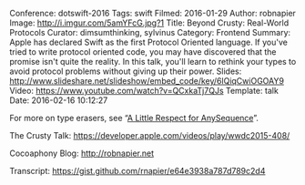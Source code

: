 Conference: dotswift-2016
Tags: swift
Filmed: 2016-01-29
Author: robnapier
Image: http://i.imgur.com/5amYFcG.jpg?1
Title: Beyond Crusty: Real-World Protocols
Curator: dimsumthinking, sylvinus
Category: Frontend
Summary: Apple has declared Swift as the first Protocol Oriented language. If you've tried to write protocol oriented code, you may have discovered that the promise isn't quite the reality. In this talk, you'll learn to rethink your types to avoid protocol problems without giving up their power.
Slides: http://www.slideshare.net/slideshow/embed_code/key/6lQiqCwiOGOAY9
Video: https://www.youtube.com/watch?v=QCxkaTj7QJs
Template: talk
Date: 2016-02-16 10:12:27


For more on type erasers, see “<a href="http://robnapier.net/erasure" target="_blank" title="A Little Respect for AnySequence">A Little Respect for AnySequence</a>”.

The Crusty Talk: <a href="https://developer.apple.com/videos/play/wwdc2015-408/" title="The Crusty Talk" target="_blank">https://developer.apple.com/videos/play/wwdc2015-408/</a>

Cocoaphony Blog: <a href="http://robnapier.net" target="_blank" title="Cocoaphony Blog">http://robnapier.net</a>

Transcript: <a href="https://gist.github.com/rnapier/e64e3938a787d789c2d4" target="_blank" title="Transcript">https://gist.github.com/rnapier/e64e3938a787d789c2d4</a>